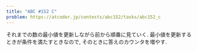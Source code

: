 ```yaml
---
title: "ABC #152 C"
problem: https://atcoder.jp/contests/abc152/tasks/abc152_c
---
```

それまでの数の最小値を更新しながら前から順番に見ていく. 最小値を更新するときが条件を満たすときなので, そのときに答えのカウンタを増やす.

